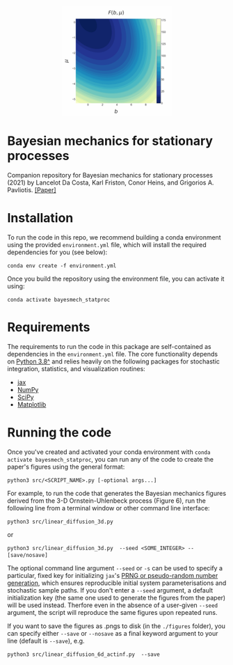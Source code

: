 <!-- ![alt-text](https://github.com/conorheins/bayesian-mechanics-sdes/blob/repo_reorganization/just_fe_contour.gif)
 -->
 
<p align="center">
  <img src="https://github.com/conorheins/bayesian-mechanics-sdes/blob/main/just_fe_contour.gif" width="50%" height="50%"/>
</p>

# Bayesian mechanics for stationary processes

Companion repository for Bayesian mechanics for stationary processes (2021) by Lancelot Da Costa, Karl Friston, Conor Heins, and Grigorios A. Pavliotis.
[[Paper]](https://arxiv.org/submit/3811135)


# Installation 

To run the code in this repo, we recommend building a conda environment using the provided `environment.yml` file, which 
will install the required dependencies for you (see below):

```
conda env create -f environment.yml
```

Once you build the repository using the environment file, you can activate it using:

```
conda activate bayesmech_statproc
```

# Requirements

The requirements to run the code in this package are self-contained as dependencies in the `environment.yml` file. The core functionality depends on [Python 3.8^](https://www.python.org/downloads/release/python-380/) and relies heavily on the following packages for stochastic integration, statistics, and visualization routines:

* [jax](https://github.com/google/jax)
* [NumPy](https://github.com/numpy/numpy)
* [SciPy](http://numpy.scipy.org/)
* [Matplotlib](https://github.com/matplotlib/matplotlib)

# Running the code

Once you've created and activated your conda environment with `conda activate bayesmech_statproc`, you can run any of the code to create the paper's figures using the general format:

```
python3 src/<SCRIPT_NAME>.py [-optional args...]
```

For example, to run the code that generates the Bayesian mechanics figures derived from the 3-D Ornstein-Uhlenbeck process (Figure 6), run the following line from a terminal window or other command line interface:

```
python3 src/linear_diffusion_3d.py 
```

or

```
python3 src/linear_diffusion_3d.py  --seed <SOME_INTEGER> --[save/nosave]
```

The optional command line argument `--seed` or `-s` can be used to specify a particular, fixed key for initializing `jax`'s [PRNG or pseudo-random number generation](https://jax.readthedocs.io/en/latest/jax.random.html), which ensures reproducible initial system parameterisations and stochastic sample paths. If you don't enter a `--seed` argument, a default initialization key (the same one used to generate the figures from the paper) will be used instead. Therfore even in the absence of a user-given `--seed` argument, the script will reproduce the same figures upon repeated runs.

If you want to save the figures as .pngs to disk (in the `./figures` folder), you can specify either `--save` or `--nosave` as a final keyword argument to your line (default is `--save`), e.g.


```
python3 src/linear_diffusion_6d_actinf.py  --save
```
